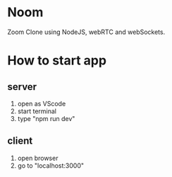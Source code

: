 # Noom

Zoom Clone using NodeJS, webRTC and webSockets.

# How to start app
## server
1. open as VScode
2. start terminal
3. type "npm run dev"

## client
1. open browser
2. go to "localhost:3000"